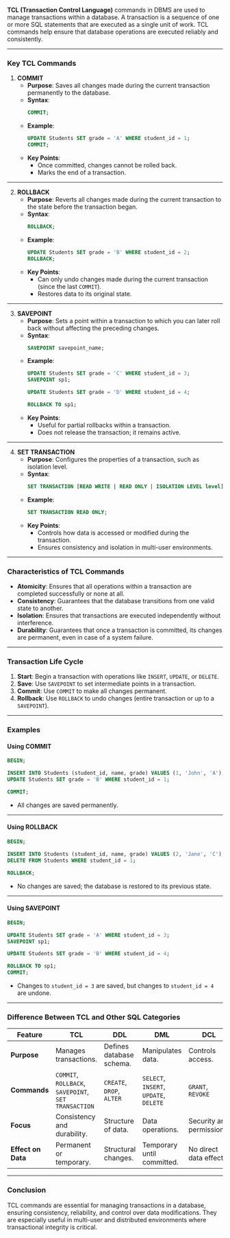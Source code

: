 **TCL (Transaction Control Language)** commands in DBMS are used to manage transactions within a database. A transaction is a sequence of one or more SQL statements that are executed as a single unit of work. TCL commands help ensure that database operations are executed reliably and consistently.

---

### **Key TCL Commands**

1. **COMMIT**
   - **Purpose**: Saves all changes made during the current transaction permanently to the database.
   - **Syntax**:
     ```sql
     COMMIT;
     ```
   - **Example**:
     ```sql
     UPDATE Students SET grade = 'A' WHERE student_id = 1;
     COMMIT;
     ```
   - **Key Points**:
     - Once committed, changes cannot be rolled back.
     - Marks the end of a transaction.

---

2. **ROLLBACK**
   - **Purpose**: Reverts all changes made during the current transaction to the state before the transaction began.
   - **Syntax**:
     ```sql
     ROLLBACK;
     ```
   - **Example**:
     ```sql
     UPDATE Students SET grade = 'B' WHERE student_id = 2;
     ROLLBACK;
     ```
   - **Key Points**:
     - Can only undo changes made during the current transaction (since the last `COMMIT`).
     - Restores data to its original state.

---

3. **SAVEPOINT**
   - **Purpose**: Sets a point within a transaction to which you can later roll back without affecting the preceding changes.
   - **Syntax**:
     ```sql
     SAVEPOINT savepoint_name;
     ```
   - **Example**:
     ```sql
     UPDATE Students SET grade = 'C' WHERE student_id = 3;
     SAVEPOINT sp1;

     UPDATE Students SET grade = 'D' WHERE student_id = 4;

     ROLLBACK TO sp1;
     ```
   - **Key Points**:
     - Useful for partial rollbacks within a transaction.
     - Does not release the transaction; it remains active.

---

4. **SET TRANSACTION**
   - **Purpose**: Configures the properties of a transaction, such as isolation level.
   - **Syntax**:
     ```sql
     SET TRANSACTION [READ WRITE | READ ONLY | ISOLATION LEVEL level];
     ```
   - **Example**:
     ```sql
     SET TRANSACTION READ ONLY;
     ```
   - **Key Points**:
     - Controls how data is accessed or modified during the transaction.
     - Ensures consistency and isolation in multi-user environments.

---

### **Characteristics of TCL Commands**
- **Atomicity**: Ensures that all operations within a transaction are completed successfully or none at all.
- **Consistency**: Guarantees that the database transitions from one valid state to another.
- **Isolation**: Ensures that transactions are executed independently without interference.
- **Durability**: Guarantees that once a transaction is committed, its changes are permanent, even in case of a system failure.

---

### **Transaction Life Cycle**

1. **Start**: Begin a transaction with operations like `INSERT`, `UPDATE`, or `DELETE`.
2. **Save**: Use `SAVEPOINT` to set intermediate points in a transaction.
3. **Commit**: Use `COMMIT` to make all changes permanent.
4. **Rollback**: Use `ROLLBACK` to undo changes (entire transaction or up to a `SAVEPOINT`).

---

### **Examples**

#### **Using COMMIT**
```sql
BEGIN;

INSERT INTO Students (student_id, name, grade) VALUES (1, 'John', 'A');
UPDATE Students SET grade = 'B' WHERE student_id = 1;

COMMIT;
```
- All changes are saved permanently.

---

#### **Using ROLLBACK**
```sql
BEGIN;

INSERT INTO Students (student_id, name, grade) VALUES (2, 'Jane', 'C');
DELETE FROM Students WHERE student_id = 1;

ROLLBACK;
```
- No changes are saved; the database is restored to its previous state.

---

#### **Using SAVEPOINT**
```sql
BEGIN;

UPDATE Students SET grade = 'A' WHERE student_id = 3;
SAVEPOINT sp1;

UPDATE Students SET grade = 'B' WHERE student_id = 4;

ROLLBACK TO sp1;
COMMIT;
```
- Changes to `student_id = 3` are saved, but changes to `student_id = 4` are undone.

---

### **Difference Between TCL and Other SQL Categories**

| **Feature**         | **TCL**                  | **DDL**                   | **DML**                   | **DCL**                   |
|---------------------|--------------------------|---------------------------|---------------------------|---------------------------|
| **Purpose**         | Manages transactions.   | Defines database schema.  | Manipulates data.         | Controls access.          |
| **Commands**        | `COMMIT`, `ROLLBACK`, `SAVEPOINT`, `SET TRANSACTION` | `CREATE`, `DROP`, `ALTER` | `SELECT`, `INSERT`, `UPDATE`, `DELETE` | `GRANT`, `REVOKE`         |
| **Focus**           | Consistency and durability. | Structure of data.        | Data operations.          | Security and permissions. |
| **Effect on Data**  | Permanent or temporary. | Structural changes.        | Temporary until committed. | No direct data effect.    |

---

### **Conclusion**
TCL commands are essential for managing transactions in a database, ensuring consistency, reliability, and control over data modifications. They are especially useful in multi-user and distributed environments where transactional integrity is critical.